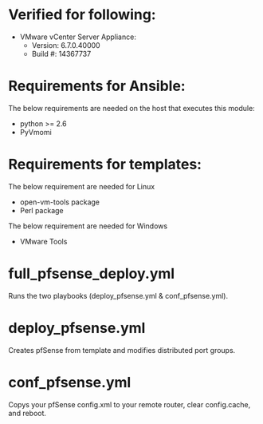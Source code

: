Verified for following:
=======================
* VMware vCenter Server Appliance:
  * Version: 6.7.0.40000
  * Build #: 14367737

Requirements for Ansible:
=========================
The below requirements are needed on the host that executes this module:
- python >= 2.6
- PyVmomi

Requirements for templates:
===========================
The below requirement are needed for Linux
- open-vm-tools package
- Perl package

The below requirement are needed for Windows
- VMware Tools

full_pfsense_deploy.yml
====================
Runs the two playbooks (deploy_pfsense.yml & conf_pfsense.yml).

deploy_pfsense.yml
====================
Creates pfSense from template and modifies distributed port groups.

conf_pfsense.yml
====================
Copys your pfSense config.xml to your remote router, clear config.cache, and reboot.